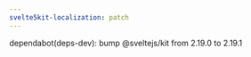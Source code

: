 ```yaml
---
svelte5kit-localization: patch
---
```


dependabot(deps-dev): bump @sveltejs/kit from 2.19.0 to 2.19.1

